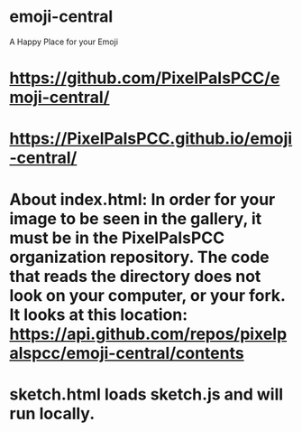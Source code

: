 # emoji-central
A Happy Place for your Emoji


# https://github.com/PixelPalsPCC/emoji-central/


# https://PixelPalsPCC.github.io/emoji-central/


# About index.html: In order for your image to be seen in the gallery, it must be in the PixelPalsPCC organization repository. The code that reads the directory does not look on your computer, or your fork. It looks at this location: https://api.github.com/repos/pixelpalspcc/emoji-central/contents

# sketch.html loads sketch.js and will run locally.